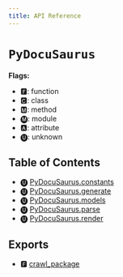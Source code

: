 ```yaml
---
title: API Reference
---
```



# `PyDocuSaurus`

**Flags:**
- 🅵: function
- 🅲: class
- 🅼: method
- 🅜: module
- 🅰: attribute
- 🅤: unknown


## Table of Contents

- 🅤 [PyDocuSaurus.constants](./constants)
- 🅤 [PyDocuSaurus.generate](./generate)
- 🅤 [PyDocuSaurus.models](./models)
- 🅤 [PyDocuSaurus.parse](./parse)
- 🅤 [PyDocuSaurus.render](./render)




## Exports

- 🅵 [crawl\_package](./generate#🅵-crawl_package)
